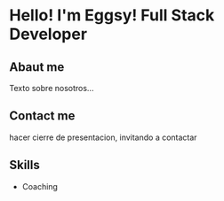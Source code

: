 # Hello! I'm Eggsy! Full Stack Developer
## Abaut me

Texto sobre nosotros...
## Contact me

hacer cierre de presentacion, invitando a contactar

## Skills
- Coaching